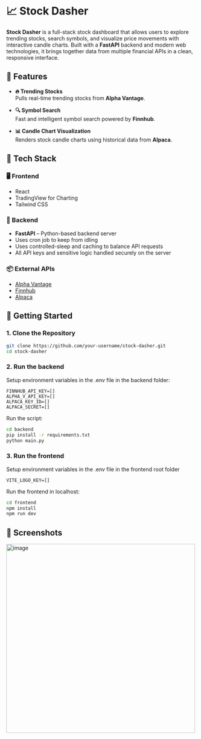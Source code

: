 # 📈 Stock Dasher

**Stock Dasher** is a full-stack stock dashboard that allows users to explore trending stocks, search symbols, and visualize price movements with interactive candle charts. Built with a **FastAPI** backend and modern web technologies, it brings together data from multiple financial APIs in a clean, responsive interface.


## 🔧 Features

- **🔥 Trending Stocks**  
  Pulls real-time trending stocks from **Alpha Vantage**.

- **🔍 Symbol Search**  
  Fast and intelligent symbol search powered by **Finnhub**.

- **📊 Candle Chart Visualization**  
  Renders stock candle charts using historical data from **Alpaca**.


## 🧱 Tech Stack

### 🖥 Frontend
- React
- TradingView for Charting
- Tailwind CSS

### 🐍 Backend
- **FastAPI** – Python-based backend server
- Uses cron job to keep from idling
- Uses controlled-sleep and caching to balance API requests
- All API keys and sensitive logic handled securely on the server

### 📦 External APIs
- [Alpha Vantage](https://www.alphavantage.co/)
- [Finnhub](https://finnhub.io/)
- [Alpaca](https://alpaca.markets/)


## 🚀 Getting Started

### 1. Clone the Repository

```bash
git clone https://github.com/your-username/stock-dasher.git
cd stock-dasher
```

### 2. Run the backend

Setup environment variables in the .env file in the backend folder:
```env
FINNHUB_API_KEY=[]
ALPHA_V_API_KEY=[]
ALPACA_KEY_ID=[]
ALPACA_SECRET=[]
```

Run the script:
```bash
cd backend
pip install -r requirements.txt
python main.py
```

### 3. Run the frontend

Setup environment variables in the .env file in the frontend root folder
```env
VITE_LOGO_KEY=[]
```

Run the frontend in localhost:
```bash
cd frontend
npm install
npm run dev
```

## 📸 Screenshots

<img width="500" alt="image" src="https://github.com/user-attachments/assets/b02614a5-6a6c-4e1b-97b9-8f9f513a8033" />


